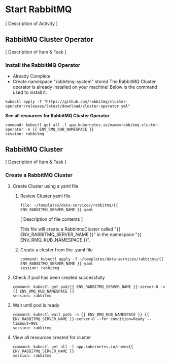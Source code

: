 # Start RabbitMQ 

[ Description of Activity ]

## RabbitMQ Cluster Operator
[ Description of Item & Task ]

### Install the RabbitMQ Operator
* Already Complete
* Create namespace "rabbitmq-system" stored
The RabbitMQ Cluster operator is already installed on your machine! Below is the command used to install it.

``` 
kubectl apply -f "https://github.com/rabbitmq/cluster-operator/releases/latest/download/cluster-operator.yml"
```

**See all resources for RabbitMQ Cluster Operator**

```terminal:execute
command: kubectl get all -l app.kubernetes.io/name=rabbitmq-cluster-operator -n {{ ENV_RMQ_KUB_NAMESPACE }}
session: rabbitmq
```

## RabbitMQ Cluster 
[ Description of Item & Task ]

### Create a RabbitMQ Cluster

1. Create Cluster using a yaml file
    1. Review Cluster yaml file

        ```editor:open-file 
        file: ~/templates/data-services/rabbitmq/{{ ENV_RABBITMQ_SERVER_NAME }}.yaml 
        ```

        [ Description of file contents ]

        This file will create a RabbitmqCluster called "{{ ENV_RABBITMQ_SERVER_NAME }}" in the namespace "{{ ENV_RMQ_KUB_NAMESPACE }}".

    2. Create a cluster from the .yaml file

        ```terminal:execute 
        command: kubectl apply -f ~/templates/data-services/rabbitmq/{{ ENV_RABBITMQ_SERVER_NAME }}.yaml 
        session: rabbitmq 
        ```

2. Check if pod has been created successfully

    ```terminal:execute 
    command: kubectl get pod/{{ ENV_RABBITMQ_SERVER_NAME }}-server-0 -n {{ ENV_RMQ_KUB_NAMESPACE }} 
    session: rabbitmq 
    ```

3. Wait until pod is ready

    ```terminal:execute 
    command: kubectl wait pods -n {{ ENV_RMQ_KUB_NAMESPACE }} {{ ENV_RABBITMQ_SERVER_NAME }}-server-0 --for condition=Ready --timeout=90s 
    session: rabbitmq 
    ```

4. View all resources created for cluster

    ```terminal:execute 
    command: kubectl get all -l app.kubernetes.io/name={{ ENV_RABBITMQ_SERVER_NAME }} 
    session: rabbitmq 
    ```

